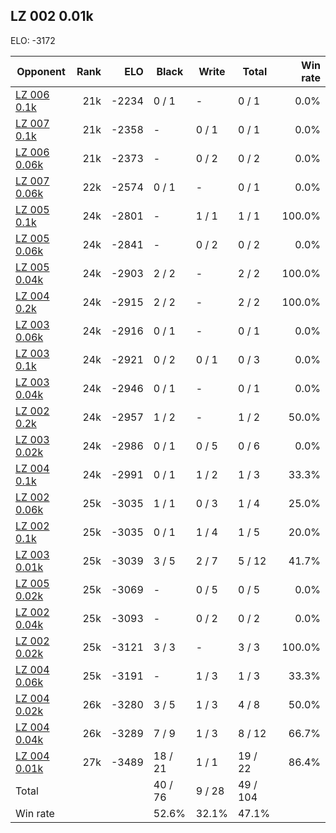 ## LZ 002 0.01k ##

ELO: -3172

Opponent | Rank | ELO | Black | Write | Total | Win rate
---------|-----:|----:|-------|-------|-------|-------:
[LZ 006 0.1k](LZ%20006%200.1k.md) | 21k | -2234 | 0 / 1 | - | 0 / 1 | 0.0%
[LZ 007 0.1k](LZ%20007%200.1k.md) | 21k | -2358 | - | 0 / 1 | 0 / 1 | 0.0%
[LZ 006 0.06k](LZ%20006%200.06k.md) | 21k | -2373 | - | 0 / 2 | 0 / 2 | 0.0%
[LZ 007 0.06k](LZ%20007%200.06k.md) | 22k | -2574 | 0 / 1 | - | 0 / 1 | 0.0%
[LZ 005 0.1k](LZ%20005%200.1k.md) | 24k | -2801 | - | 1 / 1 | 1 / 1 | 100.0%
[LZ 005 0.06k](LZ%20005%200.06k.md) | 24k | -2841 | - | 0 / 2 | 0 / 2 | 0.0%
[LZ 005 0.04k](LZ%20005%200.04k.md) | 24k | -2903 | 2 / 2 | - | 2 / 2 | 100.0%
[LZ 004 0.2k](LZ%20004%200.2k.md) | 24k | -2915 | 2 / 2 | - | 2 / 2 | 100.0%
[LZ 003 0.06k](LZ%20003%200.06k.md) | 24k | -2916 | 0 / 1 | - | 0 / 1 | 0.0%
[LZ 003 0.1k](LZ%20003%200.1k.md) | 24k | -2921 | 0 / 2 | 0 / 1 | 0 / 3 | 0.0%
[LZ 003 0.04k](LZ%20003%200.04k.md) | 24k | -2946 | 0 / 1 | - | 0 / 1 | 0.0%
[LZ 002 0.2k](LZ%20002%200.2k.md) | 24k | -2957 | 1 / 2 | - | 1 / 2 | 50.0%
[LZ 003 0.02k](LZ%20003%200.02k.md) | 24k | -2986 | 0 / 1 | 0 / 5 | 0 / 6 | 0.0%
[LZ 004 0.1k](LZ%20004%200.1k.md) | 24k | -2991 | 0 / 1 | 1 / 2 | 1 / 3 | 33.3%
[LZ 002 0.06k](LZ%20002%200.06k.md) | 25k | -3035 | 1 / 1 | 0 / 3 | 1 / 4 | 25.0%
[LZ 002 0.1k](LZ%20002%200.1k.md) | 25k | -3035 | 0 / 1 | 1 / 4 | 1 / 5 | 20.0%
[LZ 003 0.01k](LZ%20003%200.01k.md) | 25k | -3039 | 3 / 5 | 2 / 7 | 5 / 12 | 41.7%
[LZ 005 0.02k](LZ%20005%200.02k.md) | 25k | -3069 | - | 0 / 5 | 0 / 5 | 0.0%
[LZ 002 0.04k](LZ%20002%200.04k.md) | 25k | -3093 | - | 0 / 2 | 0 / 2 | 0.0%
[LZ 002 0.02k](LZ%20002%200.02k.md) | 25k | -3121 | 3 / 3 | - | 3 / 3 | 100.0%
[LZ 004 0.06k](LZ%20004%200.06k.md) | 25k | -3191 | - | 1 / 3 | 1 / 3 | 33.3%
[LZ 004 0.02k](LZ%20004%200.02k.md) | 26k | -3280 | 3 / 5 | 1 / 3 | 4 / 8 | 50.0%
[LZ 004 0.04k](LZ%20004%200.04k.md) | 26k | -3289 | 7 / 9 | 1 / 3 | 8 / 12 | 66.7%
[LZ 004 0.01k](LZ%20004%200.01k.md) | 27k | -3489 | 18 / 21 | 1 / 1 | 19 / 22 | 86.4%
Total | | | 40 / 76 | 9 / 28 | 49 / 104 | 
Win rate| | | 52.6% | 32.1% | 47.1% | 
